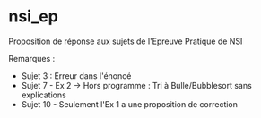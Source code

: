 # nsi_ep
Proposition de réponse aux sujets de l'Epreuve Pratique de NSI

Remarques :
- Sujet 3 : Erreur dans l'énoncé
- Sujet 7 - Ex 2 -> Hors programme : Tri à Bulle/Bubblesort sans explications
- Sujet 10 - Seulement l'Ex 1 a une proposition de correction
